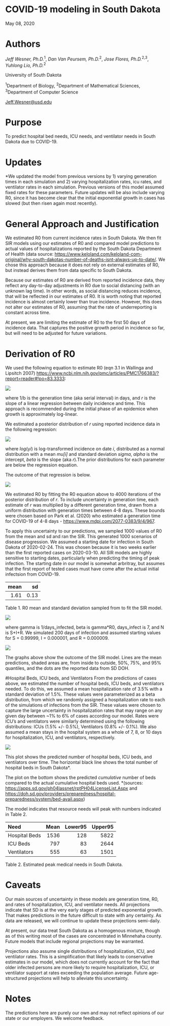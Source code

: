 COVID-19 modeling in South Dakota
================
May 08, 2020

# Authors

*Jeff Wesner, Ph.D.*<sup>1</sup>, *Dan Van Peursem, Ph.D.*<sup>2</sup>,
*Jose Flores, Ph.D.*<sup>2,3</sup>, *Yuhlong Lio, Ph.D.*<sup>2</sup>

University of South Dakota

<sup>1</sup>Department of Biology, <sup>2</sup>Department of
Mathematical Sciences, <sup>3</sup>Department of Computer Science

<Jeff.Wesner@usd.edu>

# Purpose

To predict hospital bed needs, ICU needs, and ventilator needs in South
Dakota due to COVID-19.

# Updates

\*We updated the model from previous versions by 1) varying generation
times in each simulation and 2) varying hospitalization rates, icu
rates, and ventilator rates in each simulation. Previous versions of
this model assumed fixed rates for these parameters. Future updates will
be also include varying R0, since it has become clear that the initial
exponential growth in cases has slowed (but then risen again most
recently).

# General Approach and Justification

We estimated R0 from current incidence rates in South Dakota. We then
fit SIR models using our estimates of R0 and compared model predictions
to actual values of hospitalizations reported by the South Dakota
Department of Health (data source:
<https://www.keloland.com/keloland-com-original/why-south-dakotas-number-of-deaths-isnt-always-up-to-date/>.
We chose this approach because it does not rely on external estimates of
R0, but instead derives them from data specific to South Dakota.

Because our estimates of R0 are derived from reported incidence data,
they reflect any day-to-day adjustments in R0 due to social distancing
(with an unknown lag time). In other words, as social distancing reduces
incidence, that will be reflected in our estimates of R0. It is worth
noting that reported incidence is almost certainly lower than true
incidence. However, this does not alter our estimates of R0, assuming
that the rate of underreporting is constant across time.

At present, we are limiting the estimate of R0 to the first 50 days of
incidence data. That captures the positive growth period in incidence so
far, but will need to be adjusted for future variations.

# Derivation of R0

We used the following equation to estimate R0 (eqn 3.1 in Wallinga and
Lipsitch 2007)
<https://www.ncbi.nlm.nih.gov/pmc/articles/PMC1766383/?report=reader#!po=83.3333>:

![](README_files/figure-gfm/unnamed-chunk-2-1.png)<!-- -->

where 1/b is the generation time (aka serial interval) in days, and *r*
is the slope of a linear regression between daily incidence and time.
This approach is recommended during the initial phase of an epidemice
when growth is approximately log-linear.

We estimated a posterior distribution of *r* using reported incidence
data in the following regression:

![](README_files/figure-gfm/unnamed-chunk-3-1.png)<!-- -->

where *log*(y*i*) is log-transformed incidence on date *i*, distributed
as a normal distribution with a mean *mu\[i\]* and standard deviation
*sigma*, *alpha* is the intercept, *beta* is the slope (aka *r*).The
prior distributions for each parameter are below the regression
equation.

The outcome of that regression is below.

![](README_files/figure-gfm/unnamed-chunk-6-1.png)<!-- -->

We estimated R0 by fitting the R0 equation above to 4000 iterations of
the posterior distribution of *r*. To include uncertainty in generation
time, each estimate of *r* was multiplied by a different generation
time, drawn from a uniform distribution with generation times between
4-8 days. These bounds were chosen based on Park et al. (2020) who
estimated a generation time for COVID-19 of 4-8 days -
<https://www.mdpi.com/2077-0383/9/4/967>.

To apply this uncertainty to our predictions, we sampled 1000 values of
R0 from the mean and sd and ran the SIR. This generated 1000 scenarios
of disease progression. We assumed a starting date for infection in
South Dakota of 2020-02-24. This was chosen because it is two weeks
earlier than the first reported cases on 2020-03-10. All SIR models are
highly sensitive to starting dates, particularly when predicting the
timing of peak infection. The starting date in our model is somewhat
arbritray, but assumes that the first report of tested cases must have
come after the actual initial infectsion from COVID-19.

| mean |   sd |
| ---: | ---: |
| 1.61 | 0.13 |

Table 1. R0 mean and standard deviation sampled from to fit the SIR
model.

![](README_files/figure-gfm/unnamed-chunk-8-1.png)<!-- -->

where gamma is 1/days\_infected, beta is gamma\*R0, days\_infect is 7,
and N is S+I+R. We simulated 200 days of infection and assumed starting
values for S = 0.99999, I = 0.000001, and R = 0.000009.

![](README_files/figure-gfm/unnamed-chunk-10-1.png)<!-- -->

The graphs above show the outcome of the SIR model. Lines are the mean
predictions, shaded areas are, from inside to outside, 50%, 75%, and 95%
quantiles, and the dots are the reported data from SD DOH.

\#Hospital Beds, ICU beds, and Ventilators From the predictions of cases
above, we estimated the number of hospital beds, ICU beds, and
ventilators needed. To do this, we assumed a mean hospitalization rate
of 3.5% with a standard deviation of 1.5%. These values were
parameterized as a beta distribution, from which we randomly assigned a
hospitalization rate to each of the simulations of infections from the
SIR. These values were chosen to capture the large uncertainty in
hospitalization rates that may range on any given day between \~1% to 6%
of cases according our model. Rates were ICU’s and ventilators were
similarly determined using the following distributions: ICUs (1.5% +/-
0.5%), Ventilators (0.8% +/- 0.1%). We also assumed a mean stays in the
hospital system as a whole of 7, 8, or 10 days for hospitalization, ICU,
and ventilators, respectively.

![](README_files/figure-gfm/unnamed-chunk-11-1.png)<!-- -->

This plot shows the predicted number of hospital beds, ICU beds, and
ventilators over time. The horizontal black line shows the total number
of hospital beds in South Dakota\*.

The plot on the bottom shows the predicted *cumulative* number of beds
compared to the actual cumulative hospital beds used. \*(sources:
<https://apps.sd.gov/ph04lassnet/rptPH04LicenseList.Aspx> and
<https://doh.sd.gov/providers/preparedness/hospital-preparedness/system/bed-avail.aspx>)

The model indicates that resource needs will peak with numbers indicated
in Table 2.

| Need          | Mean | Lower95 | Upper95 |
| :------------ | ---: | ------: | ------: |
| Hospital Beds | 1536 |     128 |    5822 |
| ICU Beds      |  797 |      83 |    2644 |
| Ventilators   |  555 |      63 |    1501 |

Table 2. Estimated peak medical needs in South Dakota.

# Caveats

Our main sources of uncertainty in these models are generation time, R0,
and rates of hospitalization, ICU, and ventilator needs. All projections
indicate that SD is at the very early stages of predicted exponential
growth. That makes predictions in the future difficult to state with any
certainty. As data are released, we will continue to update these
projections semi-daily.

At present, our data treat South Dakota as a homogenous mixture, though
as of this writing most of the cases are concentrated in Minnehaha
county. Future models that include regional projections may be
warranted.

Projections also assume single distributions of hospitalization, ICU,
and ventilator rates. This is a simplification that likely leads to
conservative estimates in our model, which does not currently account
for the fact that older infected persons are more likely to require
hospitalization, ICU, or ventilator support at rates exceeding the
population average. Future age-structured projections will help to
alleviate this uncertainty.

# Notes

The predictions here are purely our own and may not reflect opinions of
our state or our employers. We welcome feedback.
